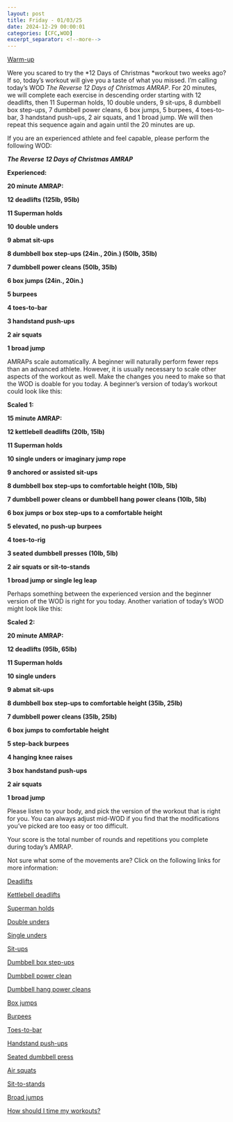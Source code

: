 ```yaml
---
layout: post
title: Friday - 01/03/25
date: 2024-12-29 00:00:01
categories: [CFC,WOD]
excerpt_separator: <!--more-->
---
```


[Warm-up](https://communityfitnessclub.wixsite.com/website/post/basic-full-body-warm-up)

Were you scared to try the *12 Days of Christmas *workout two weeks ago? If so, today’s workout will give you a taste of what you missed. I’m calling today’s WOD *The* *Reverse 12 Days of Christmas AMRAP*. For 20 minutes, we will complete each exercise in descending order starting with 12 deadlifts, then 11 Superman holds, 10 double unders, 9 sit-ups, 8 dumbbell box step-ups, 7 dumbbell power cleans, 6 box jumps, 5 burpees, 4 toes-to-bar, 3 handstand push-ups, 2 air squats, and 1 broad jump. We will then repeat this sequence again and again until the 20 minutes are up. 

If you are an experienced athlete and feel capable, please perform the following WOD:

***The Reverse 12 Days of Christmas AMRAP***

**Experienced:**

**20 minute AMRAP:**

**12 deadlifts (125lb, 95lb)**

**11 Superman holds**

**10 double unders**

**9 abmat sit-ups**

**8 dumbbell box step-ups (24in., 20in.) (50lb, 35lb)**

**7 dumbbell power cleans (50lb, 35lb)**

**6 box jumps (24in., 20in.)**

**5 burpees**

**4 toes-to-bar**

**3 handstand push-ups**

**2 air squats**

**1 broad jump**

<!--more-->

AMRAPs scale automatically. A beginner will naturally perform fewer reps than an advanced athlete. However, it is usually necessary to scale other aspects of the workout as well. Make the changes you need to make so that the WOD is doable for you today. A beginner’s version of today’s workout could look like this:

**Scaled 1:**

**15 minute AMRAP:**

**12 kettlebell deadlifts (20lb, 15lb)**

**11 Superman holds**

**10 single unders or imaginary jump rope**

**9 anchored or assisted sit-ups**

**8 dumbbell box step-ups to comfortable height (10lb, 5lb)**

**7 dumbbell power cleans or dumbbell hang power cleans (10lb, 5lb)**

**6 box jumps or box step-ups to a comfortable height**

**5 elevated, no push-up burpees**

**4 toes-to-rig**

**3 seated dumbbell presses (10lb, 5lb)**

**2 air squats or sit-to-stands**

**1 broad jump or single leg leap**

Perhaps something between the experienced version and the beginner version of the WOD is right for you today. Another variation of today’s WOD might look like this:

**Scaled 2:**

**20 minute AMRAP:**

**12 deadlifts (95lb, 65lb)**

**11 Superman holds**

**10 single unders**

**9 abmat sit-ups**

**8 dumbbell box step-ups to comfortable height (35lb, 25lb)**

**7 dumbbell power cleans (35lb, 25lb)**

**6 box jumps to comfortable height**

**5 step-back burpees**

**4 hanging knee raises**

**3 box handstand push-ups**

**2 air squats**

**1 broad jump**

Please listen to your body, and pick the version of the workout that is right for you. You can always adjust mid-WOD if you find that the modifications you’ve picked are too easy or too difficult.

Your score is the total number of rounds and repetitions you complete during today’s AMRAP. 

Not sure what some of the movements are? Click on the following links for more information:

[Deadlifts](https://communityfitnessclub.wixsite.com/website/post/deadlifts) 

[Kettlebell deadlifts](https://communityfitnessclub.wixsite.com/website/post/kettlebell-deadlifts)

[Superman holds](https://communityfitnessclub.wixsite.com/website/post/superman-holds)

[Double unders](https://communityfitnessclub.wixsite.com/website/post/double-unders)

[Single unders](https://www.youtube.com/watch?v=hCuXYrTOMxI)

[Sit-ups](https://communityfitnessclub.wixsite.com/website/post/sit-ups) 

[Dumbbell box step-ups](https://communityfitnessclub.wixsite.com/website/post/dumbbell-box-step-ups)

[Dumbbell power clean](https://communityfitnessclub.wixsite.com/website/post/dumbbell-power-cleans) 

[Dumbbell hang power cleans](https://communityfitnessclub.wixsite.com/website/post/dumbbell-hang-power-cleans) 

[Box jumps](https://communityfitnessclub.wixsite.com/website/post/box-jumps) 

[Burpees](https://communityfitnessclub.wixsite.com/website/post/burpees)

[Toes-to-bar](https://communityfitnessclub.wixsite.com/website/post/toes-to-bar)

[Handstand push-ups](https://communityfitnessclub.wixsite.com/website/post/handstand-push-ups)

[Seated dumbbell press](https://communityfitnessclub.wixsite.com/website/post/seated-dumbbell-press)

[Air squats](https://communityfitnessclub.wixsite.com/website/post/air-squat)

[Sit-to-stands](https://www.youtube.com/watch?v=vNq9vtEXksc)

[Broad jumps ](https://www.youtube.com/watch?v=96zJo3nlmHI)

[How should I time my workouts?](https://communityfitnessclub.wixsite.com/website/post/how-should-i-time-my-workouts)
